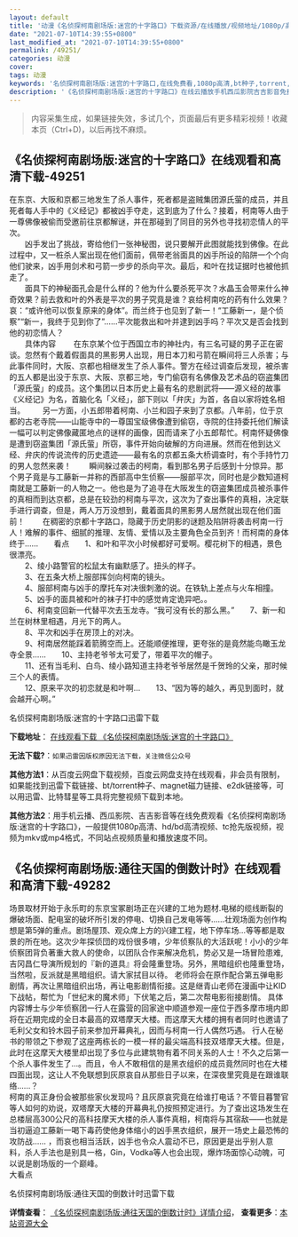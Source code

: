 ```yaml
---
layout: default
title: '动漫《名侦探柯南剧场版:迷宫的十字路口》下载资源/在线播放/视频地址/1080p/高清/蓝光'
date: "2021-07-10T14:39:55+0800"
last_modified_at: "2021-07-10T14:39:55+0800"
permalink: /49251/
categories: 动漫
cover:
tags: 动漫
keywords: '名侦探柯南剧场版:迷宫的十字路口,在线免费看,1080p高清,bt种子,torrent,百度云盘,magnet,磁力链,迅雷下载资源'
description: '《名侦探柯南剧场版:迷宫的十字路口》在线云播放手机西瓜影院吉吉影音免费看，1080p高清bd/hd未删减完整版和tc抢先枪版，mkv/mp4格式，附带bt/torrent种子、magnet/磁力链、百度云盘、网盘资源迅雷下载链接'
---
```


>内容采集生成，如果链接失效，多试几个，页面最后有更多精彩视频！收藏本页（Ctrl+D)，以后再找不麻烦。


## 《名侦探柯南剧场版:迷宫的十字路口》在线观看和高清下载-49251

在东京、大阪和京都三地发生了杀人事件，死者都是盗贼集团源氏萤的成员，并且死者每人手中的《义经记》都被凶手夺走，这到底为了什么？接着，柯南等人由于一尊佛像被偷而受邀前往京都解谜，并在那碰到了同目的另外也寻找初恋情人的平次。<br />　　凶手发出了挑战，寄给他们一张神秘图，说只要解开此图就能找到佛像。在此过程中，又一桩杀人案出现在他们面前，佩带老翁面具的凶手所设的陷阱一个个向他们驶来，凶手用剑术和弓箭一步步的杀向平次。最后，和叶在找证据时也被他抓走了。<br />　　面具下的神秘面孔会是什么样的？他为什么要杀死平次？水晶玉会带来什么神奇效果？前去救和叶的外表是平次的男子究竟是谁？哀给柯南吃的药有什么效果？哀：&ldquo;或许他可以恢复原来的身体”。而兰终于也见到了新一！&ldquo;工藤新一，是个侦察&rdquo;“新一，我终于见到你了”……平次能救出和叶并逮到凶手吗？平次又是否会找到他的初恋情人？<br />　　具体内容 　　在东京某个位于西国立市的神社内，有三名可疑的男子正在密谈。忽然有个戴着假面具的黑影男人出现，用日本刀和弓箭在瞬间将三人杀害；与此事件同时，大阪、京都也相继发生了杀人事件。警方在经过调查后发现，被杀害的五人都是出没于东京、大阪、京都三地，专门偷窃有名佛像及艺术品的窃盗集团「源氏萤」的成员。这个集团以日本历史上最有名的悲剧武将&mdash;—源义经的故事《义经记》为名，首脑化名「义经」，部下则以「弁庆」为首，各自以家将姓名相当。 　　另一方面，小五郎带着柯南、小兰和园子来到了京都。八年前，位于京都的古老寺院&mdash;—山能寺中的一尊国宝级佛像遭到偷窃，寺院的住持委托他们解读一幅可以判定佛像藏匿地点的谜样的画像，因而请来了小五郎帮忙。柯南怀疑佛像是遭到窃盗集团「源氏萤」所窃，事件开始向破解的方向进展。然而在他到达义经、弁庆的传说流传的历史遗迹&mdash;—最有名的京都五条大桥调查时，有个手持竹刀的男人忽然来袭！ 　　瞬间躲过袭击的柯南，看到那名男子后感到十分惊异。那个男子竟是与工藤新一并称的西部高中生侦察——服部平次，同时也是少数知道柯南就是工藤新一的人物之一。他也是为了追寻在大阪发生的窃盗集团成员被杀事件的真相而到达京都，总是在较劲的柯南与平次，这次为了查出事件的真相，决定联手进行调查，但是，两人万万没想到，戴着面具的黑影男人居然就出现在他们面前！ 　　在稠密的京都十字路口，隐藏于历史阴影的谜题及陷阱将袭击柯南一行人！难解的事件、细腻的推理、友情、爱情以及主要角色全员到齐！而柯南的身体终于……　　看点　　1、和叶和平次小时候都好可爱啊。樱花树下的相遇，景色很漂亮。<br />　　2、绫小路警官的松鼠太有幽默感了。扭头的样子。<br />　　3、在五条大桥上服部挥剑向柯南的镜头。<br />　　4、服部柯南与凶手的摩托车对决很刺激的说。在铁轨上差点与火车相撞。<br />　　5、凶手的面具被和叶的袜子打中的感觉肯定诡异吧。。<br />　　6、柯南变回新一代替平次去玉龙寺。&ldquo;我可没有长的那么黑。&rdquo;　　7、新一和兰在树林里相遇，月光下的两人。<br />　　8、平次和凶手在房顶上的对决。<br />　　9、柯南居然能踩着箭腾空而上。还能顺便推理，更夸张的是竟然能鸟瞰玉龙寺全景&hellip;…　　10、主持老爷爷太可爱了，带着平次的帽子。<br />　　11、还有当毛利、白鸟、绫小路知道主持老爷爷居然是千贺玲的父亲，那时候三个人的表情。<br />　　12、原来平次的初恋就是和叶啊&hellip;　　13、&ldquo;因为等的越久，再见到面时，就会越开心啊。&rdquo;


名侦探柯南剧场版:迷宫的十字路口迅雷下载

**下载地址**： [在线观看下载 《名侦探柯南剧场版:迷宫的十字路口》](https://www.993dy.com//vod-detail-id-4350.html) 


**无法下载?**：`如果迅雷因版权原因无法下载，关注微信公众号 `

**其他方法1**：从百度云网盘下载视频，百度云网盘支持在线观看，非会员有限制，如果能找到迅雷下载链接、bt/torrent种子、magnet磁力链接、e2dk链接等，可以用迅雷、比特彗星等工具将完整视频下载到本地。

**其他方法2**：用手机云播、西瓜影院、吉吉影音等在线免费观看《名侦探柯南剧场版:迷宫的十字路口》，一般提供1080p高清、hd/bd高清视频、tc抢先版视频，视频为mkv或mp4格式，不同站点视频质量和播放速度不同。


## 《名侦探柯南剧场版:通往天国的倒数计时》在线观看和高清下载-49282

场景取材开始于永乐町的东京宝冢剧场正在兴建的工地为题材.电梯的缆线断裂的爆破场面、配电室的破坏所引发的停电、切换自己发电等等&hellip;…壮观场面为创作构想是第5弹的重点。剧场屋顶、观众席上方的兴建工程，地下停车场&hellip;等等都是取景的所在地。这次少年探侦団的戏份很多唷，少年侦察队的大活跃呢！小小的少年侦察团背负著重大救人的使命，以团队合作来解决危机，势必又是一场冒险患难,吉冈昌仁导演所规划的『新的道具』将会隆重登场。另外，黑暗组织也隆重登场，当然啦，反派就是黑暗组织。请大家拭目以待。 老师将会在原作配合第五弹电影剧情，再次让黑暗组织出场，再让电影剧情衔接。这是继青山老师在漫画中让KID下战帖，帮忙为「世纪末的魔术师」下伏笔之后，第二次帮电影衔接剧情。 具体内容博士与少年侦察团一行人在露营的回家途中顺道参观一座位于西多摩市境内即将在近期完成的全日本最高的双塔摩天大楼。而这摩天大楼的拥有者同时也邀请了毛利父女和铃木园子前来参加开幕典礼，因而与柯南一行人偶然巧遇。 行人在秘书的带领之下参观了这座两栋长的一模一样的最尖端高科技双塔摩天大楼。但是，此时在这摩天大楼里却出现了多位与此建筑物有着不同关系的人士！不久之后第一个杀人事件发生了…。而且，令人不敢相信的是黑衣组织的成员竟然同时也在大楼四面出现，这让人不免联想到灰原哀自从那些日子以来，在深夜里究竟是在跟谁联络&hellip;…？<br />柯南的真正身份会被那些家伙发现吗？且灰原哀究竟在给谁打电话？不管目暮警官等人如何的劝说，双塔摩天大楼的开幕典礼仍按照预定进行。为了查出这场发生在总楼层高300公尺的高科技摩天大楼的杀人事件真相，柯南将与其宿敌&mdash;—也就是当初逼迫工藤新一喝下毒药使他身体缩小的凶手黑衣组织，展开一场史上最恐怖的攻防战&hellip;… ，而哀也相当活跃，凶手也令众人震动不已，原因更是出乎别人意料，杀人手法也是别具一格，Gin，Vodka等人也会出现，爆炸场面惊心动魄，可以说是剧场版的一个巅峰。<br />大看点


名侦探柯南剧场版:通往天国的倒数计时迅雷下载

**详情查看**： [《名侦探柯南剧场版:通往天国的倒数计时》详情介绍](/movie/49282/)， **查看更多**：[本站资源大全](/movie/t/all/)

